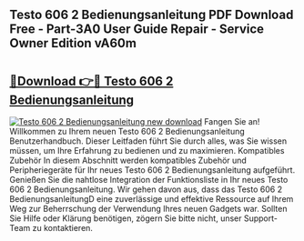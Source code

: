 ## Testo 606 2 Bedienungsanleitung PDF Download Free - Part-3A0 User Guide Repair - Service Owner Edition vA60m

# <h2><a href="http://df2ioq.blite.top/?on=Testo+606+2+Bedienungsanleitung">🔗Download 👉🔴 Testo 606 2 Bedienungsanleitung</a></h2>

[![Testo 606 2 Bedienungsanleitung new download](https://i.imgur.com/lujVjoI.png)](http://df2ioq.blite.top/?on=Testo+606+2+Bedienungsanleitung)
Fangen Sie an! Willkommen zu Ihrem neuen Testo 606 2 Bedienungsanleitung Benutzerhandbuch. Dieser Leitfaden führt Sie durch alles, was Sie wissen müssen, um Ihre Erfahrung zu bedienen und zu maximieren. Kompatibles Zubehör In diesem Abschnitt werden kompatibles Zubehör und Peripheriegeräte für Ihr neues Testo 606 2 Bedienungsanleitung aufgeführt. Genießen Sie die nahtlose Integration der Funktionsliste in Ihr neues Testo 606 2 Bedienungsanleitung. Wir gehen davon aus, dass das Testo 606 2 BedienungsanleitungD eine zuverlässige und effektive Ressource auf Ihrem Weg zur Beherrschung der Verwendung Ihres neuen Gadgets war. Sollten Sie Hilfe oder Klärung benötigen, zögern Sie bitte nicht, unser Support-Team zu kontaktieren.

